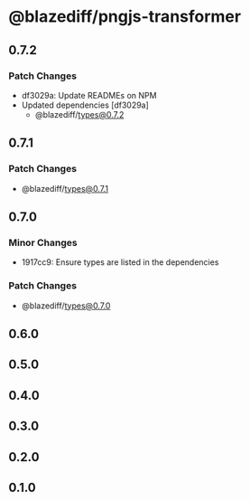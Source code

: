 # @blazediff/pngjs-transformer

## 0.7.2

### Patch Changes

- df3029a: Update READMEs on NPM
- Updated dependencies [df3029a]
  - @blazediff/types@0.7.2

## 0.7.1

### Patch Changes

- @blazediff/types@0.7.1

## 0.7.0

### Minor Changes

- 1917cc9: Ensure types are listed in the dependencies

### Patch Changes

- @blazediff/types@0.7.0

## 0.6.0

## 0.5.0

## 0.4.0

## 0.3.0

## 0.2.0

## 0.1.0

